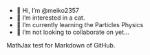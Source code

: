 - 👋 Hi, I’m @meiko2357
- 👀 I’m interested in a cat.
- 🌱 I’m currently learning the Particles Physics
- 💞️ I’m not looking to collaborate on yet...

<!---
meiko2357/meiko2357 is a ✨ special ✨ repository because its `README.md` (this file) appears on your GitHub profile.
You can click the Preview link to take a look at your changes.
--->
MathJax test for Markdown of GitHub.
